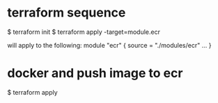 # terraform sequence
$ terraform init
$ terraform apply -target=module.ecr

will apply to the following:
module "ecr" {
  source = "./modules/ecr"
  ...
}

# docker and push image to ecr

$ terraform apply 
